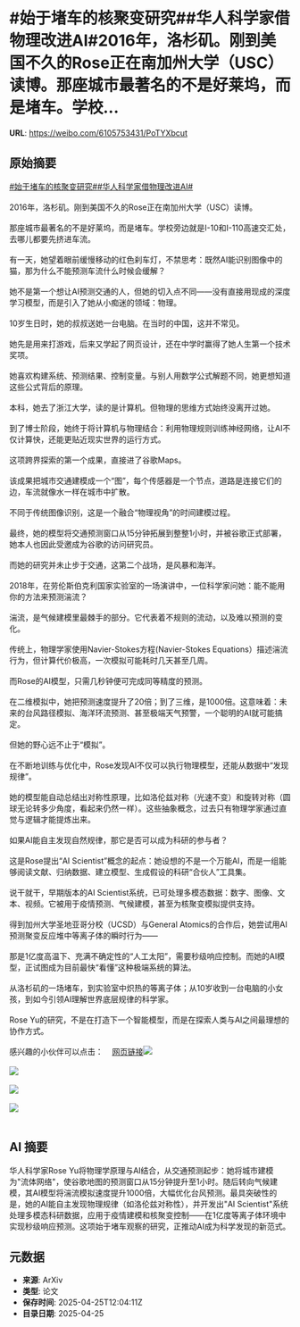 # #始于堵车的核聚变研究##华人科学家借物理改进AI#2016年，洛杉矶。刚到美国不久的Rose正在南加州大学（USC）读博。那座城市最著名的不是好莱坞，而是堵车。学校...

**URL**: https://weibo.com/6105753431/PoTYXbcut

## 原始摘要

<a href="https://m.weibo.cn/search?containerid=231522type%3D1%26t%3D10%26q%3D%23%E5%A7%8B%E4%BA%8E%E5%A0%B5%E8%BD%A6%E7%9A%84%E6%A0%B8%E8%81%9A%E5%8F%98%E7%A0%94%E7%A9%B6%23&amp;extparam=%23%E5%A7%8B%E4%BA%8E%E5%A0%B5%E8%BD%A6%E7%9A%84%E6%A0%B8%E8%81%9A%E5%8F%98%E7%A0%94%E7%A9%B6%23" data-hide=""><span class="surl-text">#始于堵车的核聚变研究#</span></a><a href="https://m.weibo.cn/search?containerid=231522type%3D1%26t%3D10%26q%3D%23%E5%8D%8E%E4%BA%BA%E7%A7%91%E5%AD%A6%E5%AE%B6%E5%80%9F%E7%89%A9%E7%90%86%E6%94%B9%E8%BF%9BAI%23&amp;extparam=%23%E5%8D%8E%E4%BA%BA%E7%A7%91%E5%AD%A6%E5%AE%B6%E5%80%9F%E7%89%A9%E7%90%86%E6%94%B9%E8%BF%9BAI%23" data-hide=""><span class="surl-text">#华人科学家借物理改进AI#</span></a><br><br>2016年，洛杉矶。刚到美国不久的Rose正在南加州大学（USC）读博。<br><br>那座城市最著名的不是好莱坞，而是堵车。学校旁边就是I-10和I-110高速交汇处，去哪儿都要先挤进车流。<br><br>有一天，她望着眼前缓慢移动的红色刹车灯，不禁思考：既然AI能识别图像中的猫，那为什么不能预测车流什么时候会缓解？<br><br>她不是第一个想让AI预测交通的人，但她的切入点不同——没有直接用现成的深度学习模型，而是引入了她从小痴迷的领域：物理。<br><br>10岁生日时，她的叔叔送她一台电脑。在当时的中国，这并不常见。<br><br>她先是用来打游戏，后来又学起了网页设计，还在中学时赢得了她人生第一个技术奖项。<br><br>她喜欢构建系统、预测结果、控制变量。与别人用数学公式解题不同，她更想知道这些公式背后的原理。<br><br>本科，她去了浙江大学，读的是计算机。但物理的思维方式始终没离开过她。<br><br>到了博士阶段，她终于将计算机与物理结合：利用物理规则训练神经网络，让AI不仅计算快，还能更贴近现实世界的运行方式。<br><br>这项跨界探索的第一个成果，直接进了谷歌Maps。<br><br>该成果把城市交通建模成一个“图”，每个传感器是一个节点，道路是连接它们的边，车流就像水一样在城市中扩散。<br><br>不同于传统图像识别，这是一个融合“物理视角”的时间建模过程。<br><br>最终，她的模型将交通预测窗口从15分钟拓展到整整1小时，并被谷歌正式部署，她本人也因此受邀成为谷歌的访问研究员。<br><br>而她的研究并未止步于交通，这第二个战场，是风暴和海洋。<br><br>2018年，在劳伦斯伯克利国家实验室的一场演讲中，一位科学家问她：能不能用你的方法来预测湍流？<br><br>湍流，是气候建模里最棘手的部分。它代表着不规则的流动，以及难以预测的变化。<br><br>传统上，物理学家使用Navier-Stokes方程(Navier-Stokes Equations）描述湍流行为，但计算代价极高，一次模拟可能耗时几天甚至几周。<br><br>而Rose的AI模型，只需几秒钟便可完成同等精度的预测。<br><br>在二维模拟中，她把预测速度提升了20倍；到了三维，是1000倍。这意味着：未来的台风路径模拟、海洋环流预测、甚至极端天气预警，一个聪明的AI就可能搞定。<br><br>但她的野心远不止于“模拟”。<br><br>在不断地训练与优化中，Rose发现AI不仅可以执行物理模型，还能从数据中“发现规律”。<br><br>她的模型能自动总结出对称性原理，比如洛伦兹对称（光速不变）和旋转对称（圆球无论转多少角度，看起来仍然一样）。这些抽象概念，过去只有物理学家通过直觉与逻辑才能提炼出来。<br><br>如果AI能自主发现自然规律，那它是否可以成为科研的参与者？<br><br>这是Rose提出“AI Scientist”概念的起点：她设想的不是一个万能AI，而是一组能够阅读文献、归纳数据、建立模型、生成假设的科研“合伙人”工具集。<br><br>说干就干，早期版本的AI Scientist系统，已可处理多模态数据：数字、图像、文本、视频。它被用于疫情预测、气候建模，甚至为核聚变模拟提供支持。<br><br>得到加州大学圣地亚哥分校（UCSD）与General Atomics的合作后，她尝试用AI预测聚变反应堆中等离子体的瞬时行为——<br><br>那是1亿度高温下、充满不确定性的“人工太阳”，需要秒级响应控制。而她的AI模型，正试图成为目前最快“看懂”这种极端系统的算法。<br><br>从洛杉矶的一场堵车，到实验室中炽热的等离子体；从10岁收到一台电脑的小女孩，到如今引领AI理解世界底层规律的科学家。<br><br>Rose Yu的研究，不是在打造下一个智能模型，而是在探索人类与AI之间最理想的协作方式。<br><br>感兴趣的小伙伴可以点击：<a href="https://weibo.cn/sinaurl?u=https%3A%2F%2Fwww.quantamagazine.org%2Fimproving-deep-learning-with-a-little-help-from-physics-20250423%2F" data-hide=""><span class="url-icon"><img style="width: 1rem;height: 1rem" src="https://h5.sinaimg.cn/upload/2015/09/25/3/timeline_card_small_web_default.png" referrerpolicy="no-referrer"></span><span class="surl-text">网页链接</span></a><img style="" src="https://tvax3.sinaimg.cn/large/006Fd7o3gy1i0t4cks3nij30zk0k04qp.jpg" referrerpolicy="no-referrer"><br><br><img style="" src="https://tvax3.sinaimg.cn/large/006Fd7o3gy1i0t4cph68kj30zk0lz7wh.jpg" referrerpolicy="no-referrer"><br><br><img style="" src="https://tvax2.sinaimg.cn/large/006Fd7o3gy1i0t4culx4bj31b3280u11.jpg" referrerpolicy="no-referrer"><br><br><img style="" src="https://tvax4.sinaimg.cn/large/006Fd7o3gy1i0t4ctznk2j31z419q1kz.jpg" referrerpolicy="no-referrer"><br><br>

## AI 摘要

华人科学家Rose Yu将物理学原理与AI结合，从交通预测起步：她将城市建模为"流体网络"，使谷歌地图的预测窗口从15分钟提升至1小时。随后转向气候建模，其AI模型将湍流模拟速度提升1000倍，大幅优化台风预测。最具突破性的是，她的AI能自主发现物理规律（如洛伦兹对称性），并开发出"AI Scientist"系统处理多模态科研数据，应用于疫情建模和核聚变控制——在1亿度等离子体环境中实现秒级响应预测。这项始于堵车观察的研究，正推动AI成为科学发现的新范式。

## 元数据

- **来源**: ArXiv
- **类型**: 论文
- **保存时间**: 2025-04-25T12:04:11Z
- **目录日期**: 2025-04-25
